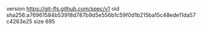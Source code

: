 version https://git-lfs.github.com/spec/v1
oid sha256:a76961584b53918d787b9d5e556b1c59f0d1b215ba15c48ede11da57c4263e25
size 695
